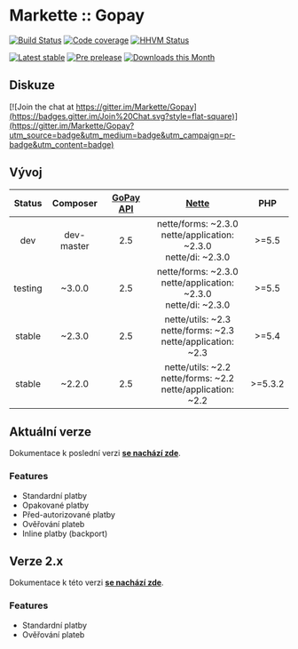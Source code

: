 # Markette :: Gopay

[![Build Status](https://img.shields.io/travis/Markette/Gopay.svg?style=flat-square)](https://travis-ci.org/Markette/Gopay)
[![Code coverage](https://img.shields.io/coveralls/Markette/Gopay.svg?style=flat-square)](https://coveralls.io/r/Markette/Gopay)
[![HHVM Status](https://img.shields.io/hhvm/markette/gopay.svg?style=flat-square)](http://hhvm.h4cc.de/package/markette/gopay)

[![Latest stable](https://img.shields.io/packagist/v/markette/gopay.svg?style=flat-square)](https://packagist.org/packages/markette/gopay)
[![Pre prelease](https://img.shields.io/packagist/vpre/markette/gopay.svg?style=flat-square)](https://packagist.org/packages/markette/gopay)
[![Downloads this Month](https://img.shields.io/packagist/dm/markette/gopay.svg?style=flat-square)](https://packagist.org/packages/markette/gopay)

## Diskuze

[![Join the chat at https://gitter.im/Markette/Gopay](https://badges.gitter.im/Join%20Chat.svg?style=flat-square)](https://gitter.im/Markette/Gopay?utm_source=badge&utm_medium=badge&utm_campaign=pr-badge&utm_content=badge)

## Vývoj

| Status 	| Composer 	| [GoPay API](http://www.gopay.com/cs) 	|                                 [Nette](http://www.nette.org)             |   PHP   	|
|:------:	|:--------:	|:----------------------------------:	|:---------------------------------------------------------------------:	|:-------:	|
| dev  	    |dev-master |  2.5  							    | nette/forms: ~2.3.0 <br> nette/application: ~2.3.0 <br> nette/di: ~2.3.0 	| >=5.5 	|
| testing   |~3.0.0     |  2.5  							    | nette/forms: ~2.3.0 <br> nette/application: ~2.3.0 <br> nette/di: ~2.3.0 	| >=5.5 	|
| stable  	|~2.3.0		|  2.5  							    | nette/utils: ~2.3 <br> nette/forms: ~2.3 <br> nette/application: ~2.3 	| >=5.4 	|
| stable  	|~2.2.0		|  2.5  							    | nette/utils: ~2.2 <br> nette/forms: ~2.2 <br> nette/application: ~2.2 	| >=5.3.2 	|

## Aktuální verze

Dokumentace k poslední verzi [**se nachází zde**](https://github.com/Markette/Gopay/blob/master/docs/v3.x/README-v3.x.md).

### Features

* Standardní platby
* Opakované platby
* Před-autorizované platby
* Ověřování plateb
* Inline platby (backport)

## Verze 2.x

Dokumentace k této verzi [**se nachází zde**](https://github.com/Markette/Gopay/blob/master/docs/v2.x/README-v2.x.md).

### Features

* Standardní platby
* Ověřování plateb
